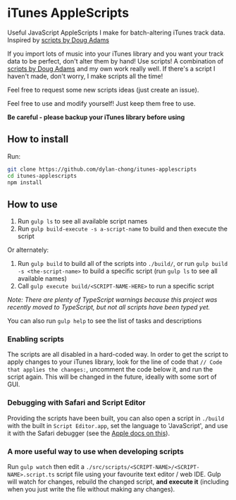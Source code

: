 # iTunes AppleScripts #

Useful JavaScript AppleScripts I make for batch-altering iTunes track data.
Inspired by [scripts by Doug Adams](http://dougscripts.com/itunes/index.php)

If you import lots of music into your iTunes library and you want your track
data to be perfect, don't alter them by hand! Use scripts! A combination of
[scripts by Doug Adams](http://dougscripts.com/itunes/index.php) and my own
work really well. If there's a script I haven't made, don't worry, I make
scripts all the time!

Feel free to request some new scripts ideas (just create an issue).

Feel free to use and modify yourself! Just keep them free to use.

**Be careful - please backup your iTunes library before using**

## How to install ##

Run:
```bash
git clone https://github.com/dylan-chong/itunes-applescripts
cd itunes-applescripts
npm install
```

## How to use ##

1. Run `gulp ls` to see all available script names
2. Run `gulp build-execute -s a-script-name` to build and then execute the
   script

Or alternately:

1. Run `gulp build` to build all of the scripts into `./build/`, or run `gulp
   build -s <the-script-name>` to build a specific script (run `gulp ls` to see
   all available names)
2. Call `gulp execute build/<SCRIPT-NAME-HERE>` to run a specific script

*Note: There are plenty of TypeScript warnings because this project was
recently moved to TypeScript, but not all scripts have been typed yet.*

You can also run `gulp help` to see the list of tasks and descriptions

### Enabling scripts ###

The scripts are all disabled in a hard-coded way. In order to get the script to
apply changes to your iTunes library, look for the line of code that `// Code
that applies the changes:`, uncomment the code below it, and run the script
again. This will be changed in the future, ideally with some sort of GUI.

### Debugging with Safari and Script Editor ###

Providing the scripts have been built, you can also open a script in `./build`
with the built in `Script Editor.app`, set the language to 'JavaScript', and
use it with the Safari debugger (see the [Apple docs on
this](https://developer.apple.com/library/content/releasenotes/InterapplicationCommunication/RN-JavaScriptForAutomation/Articles/OSX10-11.html)).

### A more useful way to use when developing scripts ###

Run `gulp watch` then edit a
`./src/scripts/<SCRIPT-NAME>/<SCRIPT-NAME>.script.ts` script file using your
favourite text editor / web IDE. Gulp will watch for changes, rebuild the
changed script, **and execute it** (including when you just write the file
without making any changes).
